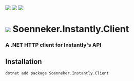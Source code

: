 [![](https://img.shields.io/nuget/v/soenneker.instantly.client.svg?style=for-the-badge)](https://www.nuget.org/packages/soenneker.instantly.client/)
[![](https://img.shields.io/github/actions/workflow/status/soenneker/soenneker.instantly.client/publish-package.yml?style=for-the-badge)](https://github.com/soenneker/soenneker.instantly.client/actions/workflows/publish-package.yml)
[![](https://img.shields.io/nuget/dt/soenneker.instantly.client.svg?style=for-the-badge)](https://www.nuget.org/packages/soenneker.instantly.client/)

# ![](https://user-images.githubusercontent.com/4441470/224455560-91ed3ee7-f510-4041-a8d2-3fc093025112.png) Soenneker.Instantly.Client
### A .NET HTTP client for Instantly's API

## Installation

```
dotnet add package Soenneker.Instantly.Client
```
